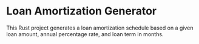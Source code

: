 # Loan Amortization Generator

This Rust project generates a loan amortization schedule based on a given loan amount, annual percentage rate, and loan term in months. 